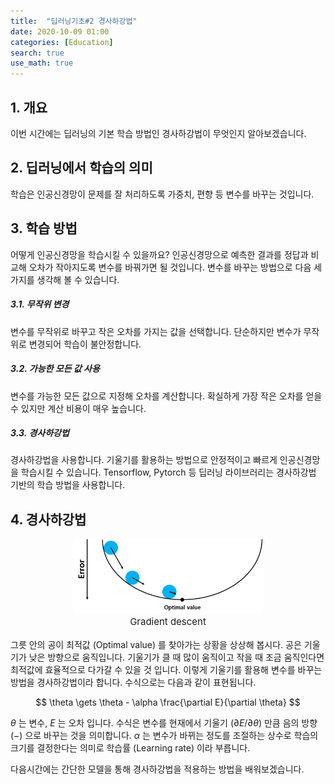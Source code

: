 ```yaml
---
title:  "딥러닝기초#2 경사하강법"
date: 2020-10-09 01:00
categories: [Education]
search: true
use_math: true
---
```

## 1. 개요
이번 시간에는 딥러닝의 기본 학습 방법인 경사하강법이 무엇인지 알아보겠습니다.

## 2. 딥러닝에서 학습의 의미
학습은 인공신경망이 문제를 잘 처리하도록 가중치, 편향 등 변수를 바꾸는 것입니다.

## 3. 학습 방법
어떻게 인공신경망을 학습시킬 수 있을까요? 인공신경망으로 예측한 결과를 정답과 비교해 오차가 작아지도록 변수를 바꿔가면 될 것입니다. 변수를 바꾸는 방법으로 다음 세 가지를 생각해 볼 수 있습니다.

##### 3.1. 무작위 변경
변수를 무작위로 바꾸고 작은 오차를 가지는 값을 선택합니다. 단순하지만 변수가 무작위로 변경되어 학습이 불안정합니다.

##### 3.2. 가능한 모든 값 사용
변수를 가능한 모든 값으로 지정해 오차를 계산합니다. 확실하게 가장 작은 오차를 얻을 수 있지만 계산 비용이 매우 높습니다.

##### 3.3. 경사하강법
경사하강법을 사용합니다. 기울기를 활용하는 방법으로 안정적이고 빠르게 인공신경망을 학습시킬 수 있습니다. Tensorflow, Pytorch 등 딥러닝 라이브러리는 경사하강법 기반의 학습 방법을 사용합니다.

## 4. 경사하강법
<center><img src="/assets/images/education/gradient_descent.png" width="60%"></center>
<center style="font-size:15px">Gradient descent</center><br>
그릇 안의 공이 최적값 (Optimal value) 를 찾아가는 상황을 상상해 봅시다. 공은 기울기가 낮은 방향으로 움직입니다. 기울기가 클 때 많이 움직이고 작을 때 조금 움직인다면 최적값에 효율적으로 다가갈 수 있을 것 입니다. 이렇게 기울기를 활용해 변수를 바꾸는 방법을 경사하강법이라 합니다. 수식으로는 다음과 같이 표현됩니다.

$$
\theta \gets \theta - \alpha \frac{\partial E}{\partial \theta}
$$

$\theta$ 는 변수, $E$ 는 오차 입니다. 수식은 변수를 현재에서 기울기 $(\partial E / \partial \theta)$ 만큼 음의 방향 $(-)$ 으로 바꾸는 것을 의미합니다. $\alpha$ 는 변수가 바뀌는 정도를 조절하는 상수로 학습의 크기를 결정한다는 의미로 학습률 (Learning rate) 이라 부릅니다.

다음시간에는 간단한 모델을 통해 경사하강법을 적용하는 방법을 배워보겠습니다.